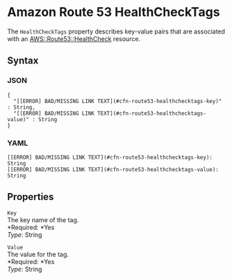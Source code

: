 # Amazon Route 53 HealthCheckTags<a name="aws-properties-route53-healthcheck-healthchecktags"></a>

The `HealthCheckTags` property describes key\-value pairs that are associated with an [AWS::Route53::HealthCheck](aws-resource-route53-healthcheck.md) resource\.

## Syntax<a name="w3ab2c21c14e1451b5"></a>

### JSON<a name="aws-properties-route53-healthcheck-healthchecktags-syntax.json"></a>

```
{
  "[[ERROR] BAD/MISSING LINK TEXT](#cfn-route53-healthchecktags-key)" : String,
  "[[ERROR] BAD/MISSING LINK TEXT](#cfn-route53-healthchecktags-value)" : String
}
```

### YAML<a name="aws-properties-route53-healthcheck-healthchecktags-syntax.yaml"></a>

```
[[ERROR] BAD/MISSING LINK TEXT](#cfn-route53-healthchecktags-key): String
[[ERROR] BAD/MISSING LINK TEXT](#cfn-route53-healthchecktags-value): String
```

## Properties<a name="w3ab2c21c14e1451b7"></a>

`Key`  
The key name of the tag\.  
*Required: *Yes  
*Type*: String

`Value`  
The value for the tag\.  
*Required: *Yes  
*Type*: String